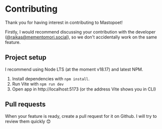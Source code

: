 # Contributing

Thank you for having interest in contributing to Mastopoet!

Firstly, I would recommend discussing your contribution with the developer ([@raikas@mementomori.social](https://mementomori.social/@raikas)), so we don't accidentally work on the same feature.

## Project setup

I recommend using Node LTS (at the moment v18.17) and latest NPM.

1. Install dependencies with `npm install`.
2. Run Vite with `npm run dev`
3. Open app in http://localhost:5173 (or the address Vite shows you in CLI)

## Pull requests

When your feature is ready, create a pull request for it on Github. I will try to review them quickly 😊
